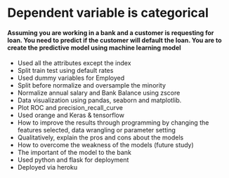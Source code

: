 # Dependent variable is categorical
#### Assuming you are working in a bank and a customer is requesting for loan. You need to predict if the customer will default the loan. You are to create the predictive model using machine learning model
- Used all the attributes except the index
- Split train test using default rates
- Used dummy variables for Employed
- Split before normalize and oversample the minority
- Normalize annual salary and Bank Balance using zscore
- Data visualization using pandas, seaborn and matplotlib.
- Plot ROC and precision_recall_curve
- Used orange and Keras & tensorflow
- How to improve the results through programming by changing the features selected, data wrangling or parameter setting
- Qualitatively, explain the pros and cons about the models
- How to overcome the weakness of the models (future study)
- The important of the model to the bank
- Used python and flask for deployment
- Deployed via heroku
